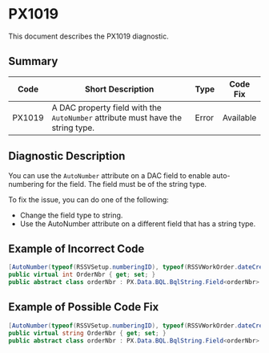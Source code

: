 # PX1019
This document describes the PX1019 diagnostic.

## Summary

| Code   | Short Description                                                                                                | Type  | Code Fix    | 
| ------ | ---------------------------------------------------------------------------------------------------------------- | ----- | ----------- | 
| PX1019 | A DAC property field with the `AutoNumber` attribute must have the string type.                                  | Error | Available   |

## Diagnostic Description
You can use the `AutoNumber` attribute on a DAC field to enable auto-numbering for the field. The field must be of the string type.

To fix the issue, you can do one of the following:
 - Change the field type to string.
 - Use the AutoNumber attribute on a different field that has a string type.

## Example of Incorrect Code

```C#
[AutoNumber(typeof(RSSVSetup.numberingID), typeof(RSSVWorkOrder.dateCreated))]
public virtual int OrderNbr { get; set; }
public abstract class orderNbr : PX.Data.BQL.BqlString.Field<orderNbr> { }
```

## Example of Possible Code Fix

```C#
[AutoNumber(typeof(RSSVSetup.numberingID), typeof(RSSVWorkOrder.dateCreated))]
public virtual string OrderNbr { get; set; }
public abstract class orderNbr : PX.Data.BQL.BqlString.Field<orderNbr> { }
```
